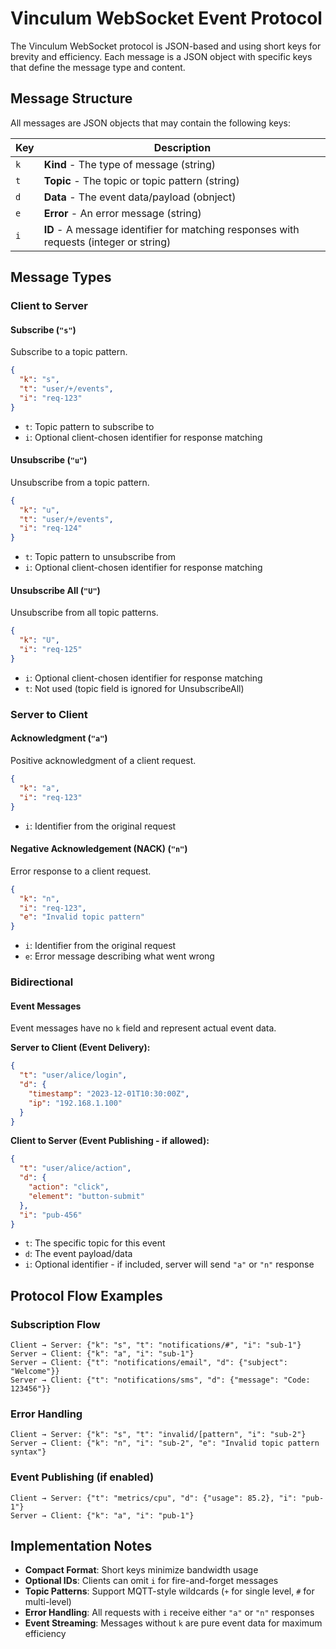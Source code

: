# Vinculum WebSocket Event Protocol

The Vinculum WebSocket protocol is JSON-based and using short keys for brevity and efficiency. Each message is a JSON object with specific keys that define the message type and content.

## Message Structure

All messages are JSON objects that may contain the following keys:

| Key | Description |
|-----|-------------|
| `k` | **Kind** - The type of message (string) |
| `t` | **Topic** - The topic or topic pattern (string) |
| `d` | **Data** - The event data/payload (obnject) |
| `e` | **Error** - An error message (string) |
| `i` | **ID** - A message identifier for matching responses with requests (integer or string)|

## Message Types

### Client to Server

#### Subscribe (`"s"`)
Subscribe to a topic pattern.

```json
{
  "k": "s",
  "t": "user/+/events",
  "i": "req-123"
}
```

- `t`: Topic pattern to subscribe to
- `i`: Optional client-chosen identifier for response matching

#### Unsubscribe (`"u"`)
Unsubscribe from a topic pattern.

```json
{
  "k": "u", 
  "t": "user/+/events",
  "i": "req-124"
}
```

- `t`: Topic pattern to unsubscribe from
- `i`: Optional client-chosen identifier for response matching

#### Unsubscribe All (`"U"`)
Unsubscribe from all topic patterns.

```json
{
  "k": "U",
  "i": "req-125"
}
```

- `i`: Optional client-chosen identifier for response matching
- `t`: Not used (topic field is ignored for UnsubscribeAll)

### Server to Client

#### Acknowledgment (`"a"`)
Positive acknowledgment of a client request.

```json
{
  "k": "a",
  "i": "req-123"
}
```

- `i`: Identifier from the original request

#### Negative Acknowledgement (NACK) (`"n"`)
Error response to a client request.

```json
{
  "k": "n",
  "i": "req-123",
  "e": "Invalid topic pattern"
}
```

- `i`: Identifier from the original request
- `e`: Error message describing what went wrong

### Bidirectional

#### Event Messages
Event messages have no `k` field and represent actual event data.

**Server to Client (Event Delivery):**
```json
{
  "t": "user/alice/login",
  "d": {
    "timestamp": "2023-12-01T10:30:00Z",
    "ip": "192.168.1.100"
  }
}
```

**Client to Server (Event Publishing - if allowed):**
```json
{
  "t": "user/alice/action",
  "d": {
    "action": "click",
    "element": "button-submit"
  },
  "i": "pub-456"
}
```

- `t`: The specific topic for this event
- `d`: The event payload/data
- `i`: Optional identifier - if included, server will send `"a"` or `"n"` response

## Protocol Flow Examples

### Subscription Flow
```
Client → Server: {"k": "s", "t": "notifications/#", "i": "sub-1"}
Server → Client: {"k": "a", "i": "sub-1"}
Server → Client: {"t": "notifications/email", "d": {"subject": "Welcome"}}
Server → Client: {"t": "notifications/sms", "d": {"message": "Code: 123456"}}
```

### Error Handling
```
Client → Server: {"k": "s", "t": "invalid/[pattern", "i": "sub-2"}
Server → Client: {"k": "n", "i": "sub-2", "e": "Invalid topic pattern syntax"}
```

### Event Publishing (if enabled)
```
Client → Server: {"t": "metrics/cpu", "d": {"usage": 85.2}, "i": "pub-1"}
Server → Client: {"k": "a", "i": "pub-1"}
```

## Implementation Notes

- **Compact Format**: Short keys minimize bandwidth usage
- **Optional IDs**: Clients can omit `i` for fire-and-forget messages
- **Topic Patterns**: Support MQTT-style wildcards (`+` for single level, `#` for multi-level)
- **Error Handling**: All requests with `i` receive either `"a"` or `"n"` responses
- **Event Streaming**: Messages without `k` are pure event data for maximum efficiency